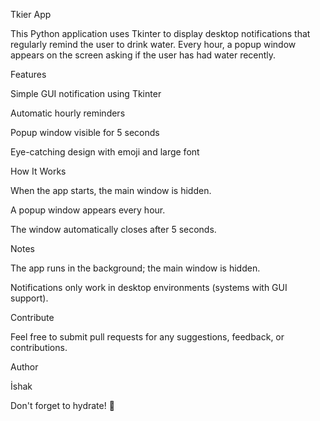 Tkier App 

This Python application uses Tkinter to display desktop notifications that regularly remind the user to drink water. Every hour, a popup window appears on the screen asking if the user has had water recently. 

Features 

Simple GUI notification using Tkinter 

Automatic hourly reminders 

Popup window visible for 5 seconds 

Eye-catching design with emoji and large font 

How It Works 

When the app starts, the main window is hidden. 

A popup window appears every hour. 

The window automatically closes after 5 seconds. 


Notes 

The app runs in the background; the main window is hidden. 

Notifications only work in desktop environments (systems with GUI support). 

 

Contribute 

Feel free to submit pull requests for any suggestions, feedback, or contributions. 

 

Author 

İshak 

Don't forget to hydrate! 🐋 
